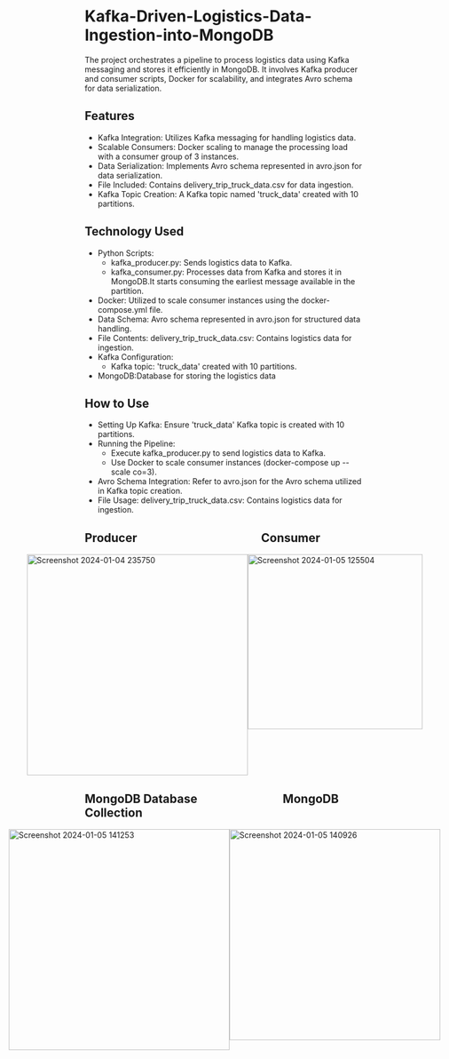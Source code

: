 # Kafka-Driven-Logistics-Data-Ingestion-into-MongoDB
The project orchestrates a pipeline to process logistics data using Kafka messaging and stores it efficiently in MongoDB. It involves Kafka producer and consumer scripts, Docker for scalability, and integrates Avro schema for data serialization.


## Features
* Kafka Integration: Utilizes Kafka messaging for handling logistics data.
* Scalable Consumers: Docker scaling to manage the processing load with a consumer group of 3 instances.
* Data Serialization: Implements Avro schema represented in avro.json for data serialization.
* File Included: Contains delivery_trip_truck_data.csv for data ingestion.
* Kafka Topic Creation: A Kafka topic named 'truck_data' created with 10 partitions.


## Technology Used
* Python Scripts:
    * kafka_producer.py: Sends logistics data to Kafka.
    * kafka_consumer.py: Processes data from Kafka and stores it in MongoDB.It starts consuming the earliest message available in the partition.
* Docker: Utilized to scale consumer instances using the docker-compose.yml file.
* Data Schema: Avro schema represented in avro.json for structured data handling.
* File Contents: delivery_trip_truck_data.csv: Contains logistics data for ingestion.
* Kafka Configuration:
    * Kafka topic: 'truck_data' created with 10 partitions.
* MongoDB:Database for storing the logistics data
 

## How to Use
* Setting Up Kafka: Ensure 'truck_data' Kafka topic is created with 10 partitions.
* Running the Pipeline:
    * Execute kafka_producer.py to send logistics data to Kafka.
    * Use Docker to scale consumer instances (docker-compose up --scale co=3).
* Avro Schema Integration: Refer to avro.json for the Avro schema utilized in Kafka topic creation.
* File Usage: delivery_trip_truck_data.csv: Contains logistics data for ingestion.

## Producer &nbsp;&nbsp;&nbsp;&nbsp;&nbsp;&nbsp;&nbsp;&nbsp;&nbsp;&nbsp;&nbsp;&nbsp;&nbsp;&nbsp;&nbsp;&nbsp;&nbsp;&nbsp;&nbsp;&nbsp;&nbsp;&nbsp;&nbsp;&nbsp;&nbsp;&nbsp;&nbsp;&nbsp;&nbsp;&nbsp;&nbsp;&nbsp;&nbsp;&nbsp;&nbsp;&nbsp;&nbsp;&nbsp;&nbsp;&nbsp;&nbsp;&nbsp;&nbsp; Consumer
<div style="display:flex; justify-content: center;">
  <img width="398" alt="Screenshot 2024-01-04 235750" src="https://github.com/KRISHNASAIRAJ/Kafka-Driven-Logistics-Data-Ingestion-into-MongoDB-with-Python/assets/90061814/a60f8e69-944d-43a1-957c-faf41dfdd03e">
<img width="315" alt="Screenshot 2024-01-05 125504" src="https://github.com/KRISHNASAIRAJ/Kafka-Driven-Logistics-Data-Ingestion-into-MongoDB-with-Python/assets/90061814/843090d3-da47-45fa-ad48-1035b9d02b03">

</div>

## MongoDB Database &nbsp;&nbsp;&nbsp;&nbsp;&nbsp;&nbsp;&nbsp;&nbsp;&nbsp;&nbsp;&nbsp;&nbsp;&nbsp;&nbsp;&nbsp;&nbsp;&nbsp;&nbsp;&nbsp;&nbsp;&nbsp;&nbsp;&nbsp;&nbsp;&nbsp;&nbsp;&nbsp;&nbsp;&nbsp; MongoDB Collection
<div style="display:flex; justify-content: center;">
  <img width="398" alt="Screenshot 2024-01-05 141253" src="https://github.com/KRISHNASAIRAJ/Kafka-Driven-Logistics-Data-Ingestion-into-MongoDB-with-Python/assets/90061814/abab486e-3ee1-44d3-98ff-a047ceab7f01">
<img width="380" alt="Screenshot 2024-01-05 140926" src="https://github.com/KRISHNASAIRAJ/Kafka-Driven-Logistics-Data-Ingestion-into-MongoDB-with-Python/assets/90061814/f8477175-2606-4c9c-b6ba-6cb390a6655f">


</div>
